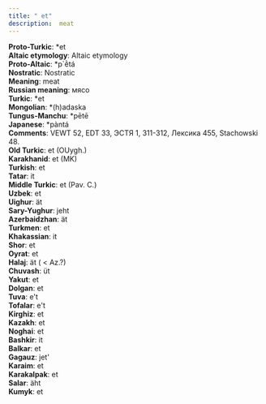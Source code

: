 ```yaml
---
title: " et"
description:  meat
---
```


<strong>Proto-Turkic</strong>:  *et<br>
<strong>Altaic etymology</strong>:  Altaic etymology<br>
<strong> Proto-Altaic</strong>:  *p`ḕtá<br>
<strong>Nostratic</strong>:  Nostratic<br>
<strong>Meaning</strong>:  meat<br>
<strong>Russian meaning</strong>:  мясо<br>
<strong>Turkic</strong>:  *et<br>
<strong>Mongolian</strong>:  *(h)adaska<br>
<strong>Tungus-Manchu</strong>:  *pētē<br>
<strong>Japanese</strong>:  *pàntá<br>
<strong>Comments</strong>:  VEWT 52, EDT 33, ЭСТЯ 1, 311-312, Лексика 455, Stachowski 48.<br>
<strong>Old Turkic</strong>:  et (OUygh.)<br>
<strong>Karakhanid</strong>:  et (MK)<br>
<strong>Turkish</strong>:  et<br>
<strong>Tatar</strong>:  it<br>
<strong>Middle Turkic</strong>:  et (Pav. C.)<br>
<strong>Uzbek</strong>:  et<br>
<strong>Uighur</strong>:  ät<br>
<strong>Sary-Yughur</strong>:  jeht<br>
<strong>Azerbaidzhan</strong>:  ät<br>
<strong>Turkmen</strong>:  et<br>
<strong>Khakassian</strong>:  it<br>
<strong>Shor</strong>:  et<br>
<strong>Oyrat</strong>:  et<br>
<strong>Halaj</strong>:  ät ( < Az.?)<br>
<strong>Chuvash</strong>:  üt<br>
<strong>Yakut</strong>:  et<br>
<strong>Dolgan</strong>:  et<br>
<strong>Tuva</strong>:  e't<br>
<strong>Tofalar</strong>:  e't<br>
<strong>Kirghiz</strong>:  et<br>
<strong>Kazakh</strong>:  et<br>
<strong>Noghai</strong>:  et<br>
<strong>Bashkir</strong>:  it<br>
<strong>Balkar</strong>:  et<br>
<strong>Gagauz</strong>:  jet'<br>
<strong>Karaim</strong>:  et<br>
<strong>Karakalpak</strong>:  et<br>
<strong>Salar</strong>:  äht<br>
<strong>Kumyk</strong>:  et<br>


